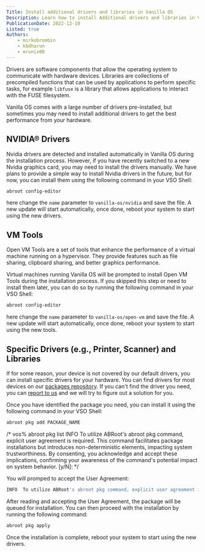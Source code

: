 ```yaml
---
Title: Install additional drivers and libraries in Vanilla OS
Description: Learn how to install Additional drivers and libraries in Vanilla OS.
PublicationDate: 2022-12-10
Listed: true
Authors:
    - mirkobrombin
    - kbdharun
    - mrunix00
---
```


Drivers are software components that allow the operating system to communicate with hardware devices. Libraries are collections of precompiled functions that can be used by applications to perform specific tasks, for example `libfuse` is a library that allows applications to interact with the FUSE filesystem.

Vanilla OS comes with a large number of drivers pre-installed, but sometimes you may need to install additional drivers to get the best performance from your hardware.

## NVIDIA® Drivers

Nvidia drivers are detected and installed automatically in Vanilla OS during the installation process. However, if you have recently switched to a new Nvidia graphics card, you may need to install the drivers manually. We have plans to provide a simple way to install Nvidia drivers in the future, but for now, you can install them using the following command in your VSO Shell:

```bash
abroot config-editor
```

here change the `name` parameter to `vanilla-os/nvidia` and save the file. A new update will start automatically, once done, reboot your system to start using the new drivers.

## VM Tools

Open VM Tools are a set of tools that enhance the performance of a virtual machine running on a hypervisor. They provide features such as file sharing, clipboard sharing, and better graphics performance.

Virtual machines running Vanilla OS will be prompted to install Open VM Tools during the installation process. If you skipped this step or need to install them later, you can do so by running the following command in your VSO Shell:

```bash
abroot config-editor
```

here change the `name` parameter to `vanilla-os/open-vm` and save the file. A new update will start automatically, once done, reboot your system to start using the new tools.

## Specific Drivers (e.g., Printer, Scanner) and Libraries

If for some reason, your device is not covered by our default drivers, you can install specific drivers for your hardware. You can find drivers for most devices on our [packages repository](https://packages.vanillaos.org/). If you can't find the driver you need, you can [report to us](https://github.com/Vanilla-OS/desktop-image/issues/new/choose) and we will try to figure out a solution for you.

Once you have identified the package you need, you can install it using the following command in your VSO Shell:

```bash
abroot pkg add PACKAGE_NAME
```

/*
vos% abroot pkg list
 INFO  To utilize ABRoot's abroot pkg command, explicit user agreement is required. This command facilitates package installations but introduces non-deterministic elements, impacting system trustworthiness. By consenting, you acknowledge and accept these implications, confirming your awareness of the command's potential impact on system behavior. [y/N]: 
*/

You will promped to accept the User Agreement:

```bash
INFO  To utilize ABRoot's abroot pkg command, explicit user agreement is required. This command facilitates package installations but introduces non-deterministic elements, impacting system trustworthiness. By consenting, you acknowledge and accept these implications, confirming your awareness of the command's potential impact on system behavior. [y/N]: 
```

After reading and accepting the User Agreement, the package will be queued for installation. You can then proceed with the installation by running the following command:

```bash
abroot pkg apply
```

Once the installation is complete, reboot your system to start using the new drivers.